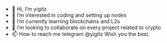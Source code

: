 - 👋 Hi, I’m yigitz
- 👀 I’m interested in coding and setting up nodes
- 🌱 I’m currently learning blockchains and L2s
- 💞️ I’m looking to collaborate on every project related to crypto
- 📫 How to reach me telegram @yigitz
Wish you the best.
<!---
yigitkiris/yigitkiris is a ✨ special ✨ repository because its `README.md` (this file) appears on your GitHub profile.
You can click the Preview link to take a look at your changes.
--->
